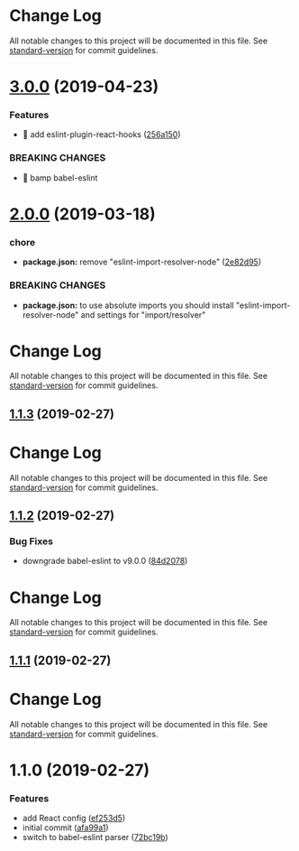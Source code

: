 # Change Log

All notable changes to this project will be documented in this file. See [standard-version](https://github.com/conventional-changelog/standard-version) for commit guidelines.

# [3.0.0](https://github.com/urbica/eslint-config-urbica/compare/v2.0.0...v3.0.0) (2019-04-23)


### Features

* 🎸 add eslint-plugin-react-hooks ([256a150](https://github.com/urbica/eslint-config-urbica/commit/256a150))


### BREAKING CHANGES

* 🧨 bamp babel-eslint



# [2.0.0](https://github.com/urbica/eslint-config-urbica/compare/v1.1.3...v2.0.0) (2019-03-18)


### chore

* **package.json:** remove "eslint-import-resolver-node" ([2e82d95](https://github.com/urbica/eslint-config-urbica/commit/2e82d95))


### BREAKING CHANGES

* **package.json:** to use absolute imports you should install "eslint-import-resolver-node" and
settings for "import/resolver"



# Change Log

All notable changes to this project will be documented in this file. See [standard-version](https://github.com/conventional-changelog/standard-version) for commit guidelines.

## [1.1.3](https://github.com/urbica/eslint-config-urbica/compare/v1.1.2...v1.1.3) (2019-02-27)



# Change Log

All notable changes to this project will be documented in this file. See [standard-version](https://github.com/conventional-changelog/standard-version) for commit guidelines.

## [1.1.2](https://github.com/urbica/eslint-config-urbica/compare/v1.1.1...v1.1.2) (2019-02-27)


### Bug Fixes

* downgrade babel-eslint to v9.0.0 ([84d2078](https://github.com/urbica/eslint-config-urbica/commit/84d2078))



# Change Log

All notable changes to this project will be documented in this file. See [standard-version](https://github.com/conventional-changelog/standard-version) for commit guidelines.

## [1.1.1](https://github.com/urbica/eslint-config-urbica/compare/v1.1.0...v1.1.1) (2019-02-27)



# Change Log

All notable changes to this project will be documented in this file. See [standard-version](https://github.com/conventional-changelog/standard-version) for commit guidelines.

# 1.1.0 (2019-02-27)


### Features

* add React config ([ef253d5](https://github.com/urbica/eslint-config-urbica/commit/ef253d5))
* initial commit ([afa99a1](https://github.com/urbica/eslint-config-urbica/commit/afa99a1))
* switch to babel-eslint parser ([72bc19b](https://github.com/urbica/eslint-config-urbica/commit/72bc19b))

